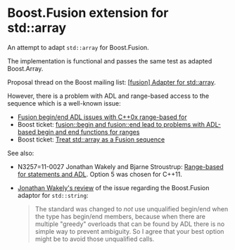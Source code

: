 Boost.Fusion extension for std::array
=====================================

An attempt to adapt ```std::array``` for Boost.Fusion.

The implementation is functional and passes the same test as adapted Boost.Array.

Proposal thread on the Boost mailing list: 
[[fusion] Adapter for std::array](http://lists.boost.org/Archives/boost/2013/07/205045.php).

However, there is a problem with ADL and range-based access to the sequence
which is a well-known issue:

* [Fusion begin/end ADL issues with C++0x range-based for](http://lists.boost.org/Archives/boost/2010/12/index.php)
* Boost ticket: [fusion::begin and fusion::end lead to problems with ADL-based begin and end functions for ranges](https://svn.boost.org/trac/boost/ticket/4028)
* Boost ticket: [Treat std::array as a Fusion sequence](https://svn.boost.org/trac/boost/ticket/8241)

See also:

* N3257=11-0027 Jonathan Wakely and Bjarne Stroustrup: 
[Range-based for statements and ADL](http://www.open-std.org/jtc1/sc22/wg21/docs/papers/2011/n3257.pdf). 
Option 5 was chosen for C++11.

* [Jonathan Wakely's review](http://lists.boost.org/Archives/boost/2013/07/205064.php) of the issue regarding the Boost.Fusion adaptor for ```std::string```:
  > The standard was changed to *not* use unqualified begin/end when the type has begin/end members, because 
when there are multiple "greedy" overloads that can be found by ADL there is no simple way to prevent ambiguity. So I agree that your 
best option might be to avoid those unqualified calls. 
